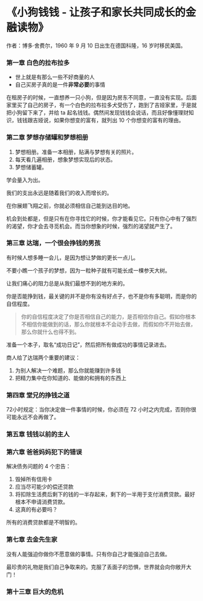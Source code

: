 # 《小狗钱钱 - 让孩子和家长共同成长的金融读物》

作者：博多·舍费尔，1960 年 9 月 10 日出生在德国科隆，16 岁时移民美国。



### 第一章 白色的拉布拉多

- 世上就是有那么一些不好商量的人
- 自己买房子真的是一件**非常必要**的事情

在租房子的时候，一直想养一只小狗，但是因为房东不同意，一直没有实现。后面家里买了自己的房子，有一个白色的拉布拉多犬受伤了，跑到了吉娅家里，于是就把小狗留下来了，并给 ta 起名钱钱。偶然间发现钱钱会说话，而且好像懂理财知识，钱钱跟吉娅说，如果你想变的富有，就列出 10 个你想变的富有的理由。



### 第二章 梦想存储罐和梦想相册

1. 梦想相册。准备一本相册，贴满与梦想有关的照片。
2. 每天看几遍相册，想象梦想实现后的状态。
3. 梦想储蓄罐。



学会量入为出。

我们的支出永远是随着我们的收入而增长的。

在你展翅飞翔之前，你就必须相信自己能到达目的地。

机会到处都是，但是只有在你寻找它的时候，你才能看见它。只有你心中有了强烈的渴望，你才会去寻觅机会。而当你想象的时候，强烈的渴望就产生了。



### 第三章 达瑞，一个很会挣钱的男孩

有时候人想多睡一会儿，是因为想让梦做的更长一点儿。

不要小瞧一个孩子的梦想，因为一粒种子就有可能长成一棵参天大树。

让我们痛心的阻力总是从我们最想不到的地方来的。



你是否能挣到钱，最关键的并不是你有没有好点子，也不是你有多聪明，而是你的自信程度。



> 你的自信程度决定了你是否相信自己的能力，是否相信你自己。假如你根本不相信你能做到的话，那么你就根本不会动手去做，而假如你不开始去做，那么你就什么也得不到。



准备一个本子，取名“成功日记”，然后把所有做成功的事情记录进去。



商人给了达瑞两个重要的建议：

1. 为别人解决一个难题，那么你就能赚到许多钱
2. 把精力集中在你知道的、能做的和拥有的东西上



### 第四章 堂兄的挣钱之道

72小时规定：当你决定做一件事情的时候，你必须在 72 小时之内完成，否则你很可能永远不会再做了。



### 第五章 钱钱以前的主人



### 第六章 爸爸妈妈犯下的错误

解决债务问题的 4 个忠告：

1. 毁掉所有信用卡
2. 应当尽可能少的偿还贷款
3. 将扣除生活费后剩下的钱的一半存起来，剩下的一半用于支付消费贷款。最好根本不申请消费贷款。
4. 这真的有必要吗？



所有的消费贷款都是不明智的。



### 第七章 去金先生家

没有人能强迫你做你不愿意做的事情。只有你自己才能强迫自己去做。

最珍贵的礼物是我们自己争取来的。克服了丢面子的恐惧，世界就会向你敞开大门！



### 第十三章 巨大的危机